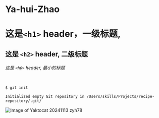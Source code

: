 # Ya-hui-Zhao
# 这是`<h1>` header，一级标题,
## 这是 `<h2>` header, 二级标题
###### 这是 `<h6>` header, 最小的标题
```

$ git init

Initialized empty Git repository in /Users/skills/Projects/recipe-repository/.git/

```

![Image of Yaktocat](https://octodex.github.com/images/yaktocat.png)
20241113
zyh78
